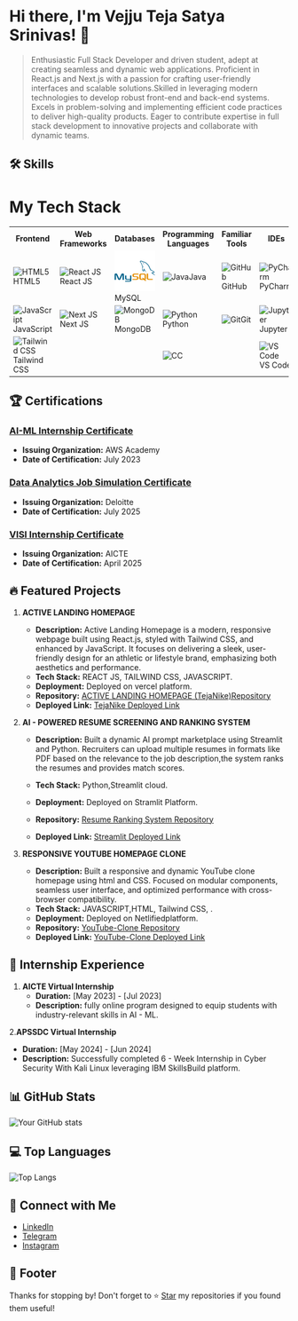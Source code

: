 <!-- Your Name or Project Title -->
# Hi there, I'm Vejju Teja Satya Srinivas! 👋
<!-- Brief Description -->
>Enthusiastic Full Stack Developer and driven student, adept at creating seamless and dynamic web applications. Proficient in React.js and Next.js with a passion for crafting user-friendly interfaces and scalable solutions.Skilled in leveraging modern technologies to develop robust front-end and back-end systems. Excels in problem-solving and implementing efficient code practices to deliver high-quality products. Eager to contribute expertise in full stack development to innovative projects and collaborate with dynamic teams.

<!-- Skills -->
## 🛠️ Skills


<!DOCTYPE html>
<html lang="en">
<head>
  <meta charset="UTF-8">
  
</head>
<body>
  <h1>My Tech Stack</h1>
  <table>
    <tr>
      <th>Frontend</th>
      <th>Web Frameworks</th>
      <th>Databases</th>
      <th>Programming Languages</th>
      <th>Familiar Tools</th>
      <th>IDEs</th>
    </tr>
    <tr>
      <td><img src="https://cdn-icons-png.flaticon.com/512/732/732212.png" alt="HTML5"><span>HTML5</span></td>
      <td><img src="https://cdn4.iconfinder.com/data/icons/logos-3/600/React.js_logo-128.png" alt="React JS"><span>React JS</span></td>
      <td><img src="https://raw.githubusercontent.com/devicons/devicon/master/icons/mysql/mysql-original-wordmark.svg" alt="MySQL"><span>MySQL</span></td>
      <td><img src="https://cdn.jsdelivr.net/gh/devicons/devicon/icons/java/java-original.svg" alt="Java"><span>Java</span></td>
      <td><img src="https://cdn-icons-png.flaticon.com/512/25/25231.png" alt="GitHub"><span>GitHub</span></td>
      <td><img src="https://cdn-icons-png.flaticon.com/512/906/906324.png" alt="PyCharm"><span>PyCharm</span></td>
    </tr>
    <tr>
      <td><img src="https://cdn.jsdelivr.net/gh/devicons/devicon/icons/javascript/javascript-original.svg" alt="JavaScript"><span>JavaScript</span></td>
      <td><img src="https://upload.wikimedia.org/wikipedia/commons/8/8e/Nextjs-logo.svg" alt="Next JS"><span>Next JS</span></td>
      <td><img src="https://webimages.mongodb.com/_com_assets/cms/mongodb_logo1-76twgcu2dm.png" alt="MongoDB"><span>MongoDB</span></td>
      <td><img src="https://cdn.jsdelivr.net/gh/devicons/devicon/icons/python/python-original.svg" alt="Python"><span>Python</span></td>
      <td><img src="https://git-scm.com/images/logos/downloads/Git-Icon-1788C.png" alt="Git"><span>Git</span></td>
      <td><img src="https://cdn-icons-png.flaticon.com/512/5968/5968705.png" alt="Jupyter"><span>Jupyter</span></td>
    </tr>
    <tr>
      <td><img src="https://img.icons8.com/color/48/tailwindcss.png" alt="Tailwind CSS"><span>Tailwind CSS</span></td>
      <td></td>
      <td></td>
      <td><img src="https://cdn.jsdelivr.net/gh/devicons/devicon/icons/c/c-original.svg" alt="C"><span>C</span></td>
      <td></td>
      <td><img src="https://code.visualstudio.com/assets/favicon.ico" alt="VS Code"><span>VS Code</span></td>
    </tr>
  </table>
</body>
</html>

## 🏆 Certifications

### [AI-ML Internship Certificate](https://drive.google.com/file/d/1ZyGsRprBQTRGTNW0SP_-UDw9AIF49EQ0/view)
- **Issuing Organization:** AWS Academy
- **Date of Certification:** July 2023
  
### [Data Analytics Job Simulation Certificate](https://drive.google.com/file/d/1KlmQk1J9lSO8w4d9R9jcXlnCW1JqEGJZ/view)
- **Issuing Organization:** Deloitte
- **Date of Certification:** July 2025

### [VlSI Internship Certificate](https://drive.google.com/file/d/1yXfolx9mhWqCeWHWHyflMldSwwnHuP6m/view)
- **Issuing Organization:** AICTE
- **Date of Certification:** April 2025



<!-- Featured Projects -->
## 🔥 Featured Projects
1. **ACTIVE LANDING HOMEPAGE**
   - **Description:** Active Landing Homepage is a modern, responsive webpage built using React.js, styled with Tailwind CSS, and enhanced by JavaScript.
It focuses on delivering a sleek, user-friendly design for an athletic or lifestyle brand, emphasizing both aesthetics and performance. 
   - **Tech Stack:** REACT JS, TAILWIND CSS, JAVASCRIPT.
   - **Deployment:** Deployed on vercel platform.
   - **Repository:** [ACTIVE LANDING HOMEPAGE (TejaNike)Repository](https://github.com/Techteja6/tejanike)
   - **Deployed Link:** [TejaNike Deployed Link](https://tejanike-omega.vercel.app/)
   
2. **AI - POWERED RESUME SCREENING AND RANKING SYSTEM**
   - **Description:** Built a dynamic AI prompt marketplace using Streamlit and Python. Recruiters can upload multiple resumes in formats like PDF based on the relevance to the job description,the system ranks the resumes and provides match scores.

   - **Tech Stack:** Python,Streamlit cloud.
   - **Deployment:** Deployed on Stramlit Platform.
   - **Repository:** [Resume Ranking System Repository](https://github.com/Techteja6/Resume-Ranking-system)
   - **Deployed Link:** [Streamlit Deployed Link](https://resume-ranking-system-uqsn3dvxmcbmqhupr3hgsr.streamlit.app/)

3. **RESPONSIVE YOUTUBE HOMEPAGE CLONE**
   - **Description:** Built a responsive and dynamic YouTube clone homepage using html and CSS. Focused on modular components, seamless user interface, and optimized performance with cross-browser compatibility.
   - **Tech Stack:** JAVASCRIPT,HTML, Tailwind CSS, .
   - **Deployment:** Deployed on Netlifiedplatform.
   - **Repository:** [YouTube-Clone Repository](https://github.com/Techteja6/youtube-clone)
   - **Deployed Link:** [YouTube-Clone  Deployed Link](https://teja-youtube-clone-homepage.netlify.app/)


<!-- Internship Experience -->
## 🚀 Internship Experience
1. **AICTE Virtual Internship**
   - **Duration:** [May 2023] - [Jul 2023]
   - **Description:** fully online program designed to equip students with industry-relevant skills in AI - ML.

2.**APSSDC Virtual Internship**
   - **Duration:** [May 2024] - [Jun 2024]
   - **Description:** Successfully completed 6 - Week Internship in Cyber Security With Kali Linux leveraging IBM SkillsBuild platform.
 
  





<!-- GitHub Stats -->
## 📊 GitHub Stats
![Your GitHub stats](https://github-readme-stats.vercel.app/api?username=saekumar&show_icons=true&theme=radical)

<!-- Top Languages -->
## 💻 Top Languages
![Top Langs](https://github-readme-stats.vercel.app/api/top-langs/?username=saekumar&layout=compact&theme=radical)

<!-- Connect with Me -->
## 🌟 Connect with Me
- <a href="https://www.linkedin.com/in/tejavejju/" target="_blank">LinkedIn</a>
- <a href="https://web.telegram.org/a/" target="_blank">Telegram</a>
- <a href="https://www.instagram.com/the____tej/" target="_blank">Instagram</a>


<!-- Footer -->
## 📝 Footer
Thanks for stopping by! Don't forget to ⭐️ [Star](https://github.com/Techteja6) my repositories if you found them useful!
